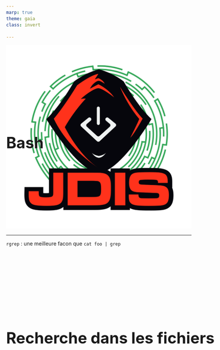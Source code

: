 ```yaml
---
marp: true
theme: gaia
class: invert

---
```


# Bash
![bg right:25% contain](../Images/logo_jdis.png)
<style scoped>h1 {font-size: 300%;position:absolute; margin:25% 0;}</style>

---
# Recherche dans les fichiers

``` rgrep ``` : une meilleure facon que ``` cat foo | grep ``` 


<!-- paginate: true -->